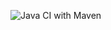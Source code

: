![Java CI with Maven](https://github.com/calebnanigah/video-game-db-2022-api-automation/actions/workflows/maven.yml/badge.svg)
